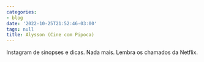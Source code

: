 ```yaml
---
categories:
- blog
date: '2022-10-25T21:52:46-03:00'
tags: null
title: Alysson (Cine com Pipoca)
---
```


Instagram de sinopses e dicas. Nada mais. Lembra os chamados da Netflix.